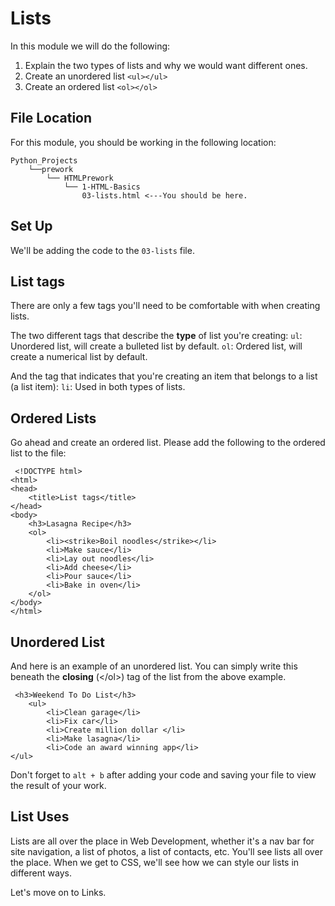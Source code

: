 # Lists

In this module we will do the following:

1. Explain the two types of lists and why we would want different ones.
2. Create an unordered list `<ul></ul>`
3. Create an ordered list `<ol></ol>`

## File Location <a id="file-location"></a>

For this module, you should be working in the following location:

```text
Python_Projects
    └──prework
        └── HTMLPrework
            └── 1-HTML-Basics
                03-lists.html <---You should be here.
```

## Set Up <a id="set-up"></a>

We'll be adding the code to the `03-lists` file.

## List tags <a id="list-tags"></a>

There are only a few tags you'll need to be comfortable with when creating lists.

The two different tags that describe the **type** of list you're creating: `ul`: Unordered list, will create a bulleted list by default. `ol`: Ordered list, will create a numerical list by default.

And the tag that indicates that you're creating an item that belongs to a list \(a list item\): `li`: Used in both types of lists.

## Ordered Lists <a id="ordered-lists"></a>

Go ahead and create an ordered list. Please add the following to the ordered list to the file:

```text
 <!DOCTYPE html>
<html>
<head>
    <title>List tags</title>
</head>
<body>
    <h3>Lasagna Recipe</h3>
    <ol>
        <li><strike>Boil noodles</strike></li>
        <li>Make sauce</li>
        <li>Lay out noodles</li>
        <li>Add cheese</li>
        <li>Pour sauce</li>
        <li>Bake in oven</li>
    </ol>
</body>
</html>
```

## Unordered List <a id="unordered-list"></a>

And here is an example of an unordered list. You can simply write this beneath the **closing** \(&lt;/ol&gt;\) tag of the list from the above example.

```text
 <h3>Weekend To Do List</h3>
    <ul>
        <li>Clean garage</li>
        <li>Fix car</li>
        <li>Create million dollar </li>
        <li>Make lasagna</li>
        <li>Code an award winning app</li>
</ul>
```

Don't forget to `alt + b` after adding your code and saving your file to view the result of your work.

## List Uses <a id="list-uses"></a>

Lists are all over the place in Web Development, whether it's a nav bar for site navigation, a list of photos, a list of contacts, etc. You'll see lists all over the place. When we get to CSS, we'll see how we can style our lists in different ways.

Let's move on to Links.

